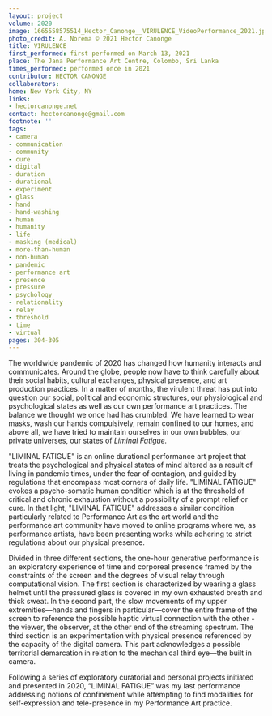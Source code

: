 ```yaml
---
layout: project
volume: 2020
image: 1665558575514_Hector_Canonge__VIRULENCE_VideoPerformance_2021.jpg
photo_credit: A. Norema © 2021 Hector Canonge
title: VIRULENCE
first_performed: first performed on March 13, 2021
place: The Jana Performance Art Centre, Colombo, Sri Lanka
times_performed: performed once in 2021
contributor: HECTOR CANONGE
collaborators:
home: New York City, NY
links:
- hectorcanonge.net
contact: hectorcanonge@gmail.com
footnote: ''
tags:
- camera
- communication
- community
- cure
- digital
- duration
- durational
- experiment
- glass
- hand
- hand-washing
- human
- humanity
- life
- masking (medical)
- more-than-human
- non-human
- pandemic
- performance art
- presence
- pressure
- psychology
- relationality
- relay
- threshold
- time
- virtual
pages: 304-305
---
```


The worldwide pandemic of 2020 has changed how humanity interacts and communicates. Around the globe, people now have to think carefully about their social habits, cultural exchanges, physical presence, and art production practices. In a matter of months, the virulent threat has put into question our social, political and economic structures, our physiological and psychological states as well as our own performance art practices. The balance we thought we once had has crumbled. We have learned to wear masks, wash our hands compulsively, remain confined to our homes, and above all, we have tried to maintain ourselves in our own bubbles, our private universes, our states of *Liminal Fatigue.*

"LIMINAL FATIGUE" is an online durational performance art project that treats the psychological and physical states of mind altered as a result of living in pandemic times, under the fear of contagion, and guided by regulations that encompass most corners of daily life. "LIMINAL FATIGUE" evokes a psycho-somatic human condition which is at the threshold of critical and chronic exhaustion without a possibility of a prompt relief or cure. In that light, "LIMINAL FATIGUE" addresses a similar condition particularly related to Performance Art as the art world and the performance art community have moved to online programs where we, as performance artists, have been presenting works while adhering to strict regulations about our physical presence. 

Divided in three different sections, the one-hour generative performance is an exploratory experience of time and corporeal presence framed by the constraints of the screen and the degrees of visual relay through computational vision. The first section is characterized by wearing a glass helmet until the pressured glass is covered in my own exhausted breath and thick sweat. In the second part, the slow movements of my upper extremities—hands and fingers in particular—cover the entire frame of the screen to reference the possible haptic virtual connection with the other - the viewer, the observer, at the other end of the streaming spectrum.  The third section is an experimentation with physical presence referenced by the capacity of the digital camera.  This part acknowledges a possible territorial demarcation in relation to the mechanical third eye—the built in camera. 

Following a series of exploratory curatorial and personal projects initiated and presented in 2020, “LIMINAL FATIGUE” was my last performance addressing notions of confinement while attempting to find modalities for self-expression and tele-presence in my Performance Art practice.